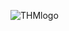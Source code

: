 ![THMlogo](https://user-images.githubusercontent.com/68706090/159095080-d3d52acf-5bb4-465a-9db0-f849428af193.png)

 
